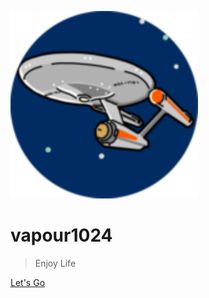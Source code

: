 <!-- _coverpage.md -->
![logo](_media/icon.svg)
# vapour1024

> Enjoy Life

<!-- - 算法
- 云原生 -->

[Let's Go](/README.md)

